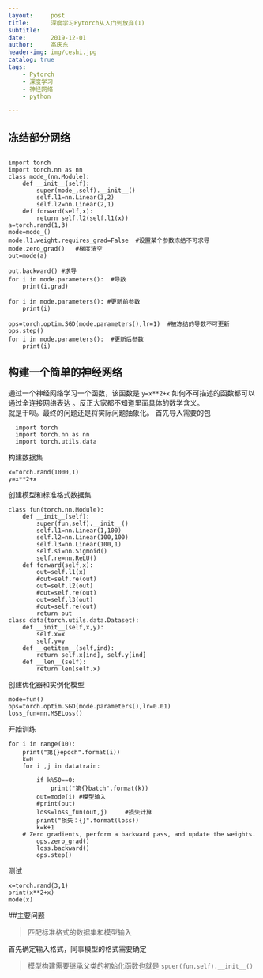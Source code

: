 ```yaml
---
layout:     post
title:      深度学习Pytorch从入门到放弃(1)
subtitle:   
date:       2019-12-01
author:     高庆东
header-img: img/ceshi.jpg
catalog: true
tags:
    - Pytorch
    - 深度学习
    - 神经网络
    - python

---
```


## 冻结部分网络
```

import torch
import torch.nn as nn
class mode_(nn.Module):
    def __init__(self):
        super(mode_,self).__init__()
        self.l1=nn.Linear(3,2)
        self.l2=nn.Linear(2,1)
    def forward(self,x):
        return self.l2(self.l1(x))
a=torch.rand(1,3)
mode=mode_()
mode.l1.weight.requires_grad=False  #设置某个参数冻结不可求导
mode.zero_grad()   #梯度清空
out=mode(a)  

out.backward() #求导
for i in mode.parameters():  #导数
    print(i.grad)
    
for i in mode.parameters(): #更新前参数
    print(i)
    
ops=torch.optim.SGD(mode.parameters(),lr=1)  #被冻结的导数不可更新
ops.step()
for i in mode.parameters():  #更新后参数
    print(i)
```

## 构建一个简单的神经网络

通过一个神经网络学习一个函数，该函数是 `y=x**2+x`   如何不可描述的函数都可以通过全连接网络表达 。反正大家都不知道里面具体的数学含义。  
就是干呗。最终的问题还是将实际问题抽象化。
首先导入需要的包

```
  import torch
  import torch.nn as nn
  import torch.utils.data 
```
构建数据集 

```
x=torch.rand(1000,1)
y=x**2+x
```
创建模型和标准格式数据集

```
class fun(torch.nn.Module):
    def __init__(self):
        super(fun,self).__init__()
        self.l1=nn.Linear(1,100)
        self.l2=nn.Linear(100,100)
        self.l3=nn.Linear(100,1)
        self.si=nn.Sigmoid()
        self.re=nn.ReLU()
    def forward(self,x):
        out=self.l1(x)
        #out=self.re(out)
        out=self.l2(out)
        #out=self.re(out)
        out=self.l3(out)
        #out=self.re(out)
        return out
class data(torch.utils.data.Dataset):
    def __init__(self,x,y):
        self.x=x
        self.y=y
    def __getitem__(self,ind):
        return self.x[ind], self.y[ind]
    def __len__(self):
        return len(self.x)
```
创建优化器和实例化模型  

```
mode=fun()
ops=torch.optim.SGD(mode.parameters(),lr=0.01)
loss_fun=nn.MSELoss()
```
开始训练  

```
for i in range(10):
    print("第{}epoch".format(i))
    k=0
    for i ,j in datatrain:
        
        if k%50==0:
            print("第{}batch".format(k))
        out=mode(i) #模型输入
        #print(out)
        loss=loss_fun(out,j)     #损失计算
        print("损失：{}".format(loss))
        k=k+1     
    # Zero gradients, perform a backward pass, and update the weights.
        ops.zero_grad()
        loss.backward()  
        ops.step()
```
测试

```
x=torch.rand(3,1)
print(x**2+x)
mode(x)
```
##主要问题
> 匹配标准格式的数据集和模型输入 

首先确定输入格式，同事模型的格式需要确定  

> 模型构建需要继承父类的初始化函数也就是  `spuer(fun,self).__init__()`  



